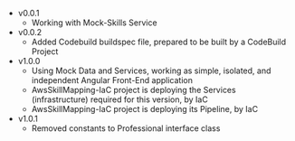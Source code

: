 - v0.0.1
  - Working with Mock-Skills Service
- v0.0.2
  - Added Codebuild buildspec file, prepared to be built by a CodeBuild Project
- v1.0.0
  - Using Mock Data and Services, working as simple, isolated, and independent Angular Front-End application
  - AwsSkillMapping-IaC project is deploying the Services (infrastructure) required for this version, by IaC
  - AwsSkillMapping-IaC project is deploying its Pipeline, by IaC
- v1.0.1
  - Removed constants to Professional interface class